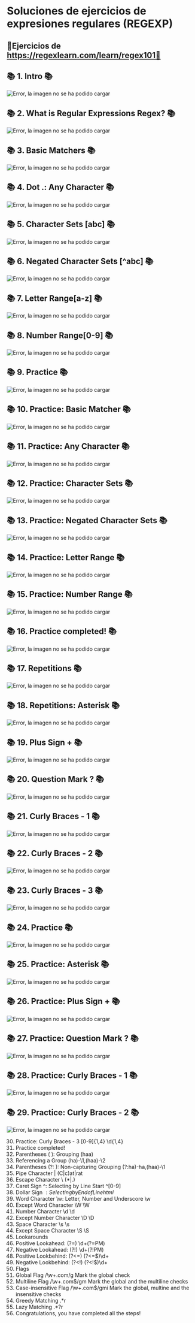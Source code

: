 # Soluciones de ejercicios de expresiones regulares (REGEXP)
## 📖Ejercicios de https://regexlearn.com/learn/regex101📖 

## 📚 **1. Intro** 📚
![Error, la imagen no se ha podido cargar](https://github.com/DavidBernalGonzalez/SolucionesEjerciciosBootcampJava/blob/main/1.%20Regexp/regexlearn/Exercice1.png?raw=true "Enunciado ejercicio 1")  

## 📚 **2. What is Regular Expressions Regex?** 📚
![Error, la imagen no se ha podido cargar](https://github.com/DavidBernalGonzalez/SolucionesEjerciciosBootcampJava/blob/main/1.%20Regexp/regexlearn/Exercice2.png?raw=true "Enunciado ejercicio 2")  

## 📚 **3. Basic Matchers** 📚
![Error, la imagen no se ha podido cargar](https://github.com/DavidBernalGonzalez/SolucionesEjerciciosBootcampJava/blob/main/1.%20Regexp/regexlearn/Exercice3.png?raw=true "Enunciado ejercicio 3")  

## 📚 **4. Dot .: Any Character** 📚
![Error, la imagen no se ha podido cargar](https://github.com/DavidBernalGonzalez/SolucionesEjerciciosBootcampJava/blob/main/1.%20Regexp/regexlearn/Exercice4.png?raw=true "Enunciado ejercicio 4")  
								
## 📚 **5. Character Sets [abc]** 📚
![Error, la imagen no se ha podido cargar](https://github.com/DavidBernalGonzalez/SolucionesEjerciciosBootcampJava/blob/main/1.%20Regexp/regexlearn/Exercice5.png?raw=true "Enunciado ejercicio 5")  

## 📚 **6. Negated Character Sets [^abc]** 📚
![Error, la imagen no se ha podido cargar](https://github.com/DavidBernalGonzalez/SolucionesEjerciciosBootcampJava/blob/main/1.%20Regexp/regexlearn/Exercice6.png?raw=true "Enunciado ejercicio 6")  

## 📚 **7. Letter Range[a-z]** 📚
![Error, la imagen no se ha podido cargar](https://github.com/DavidBernalGonzalez/SolucionesEjerciciosBootcampJava/blob/main/1.%20Regexp/regexlearn/Exercice7.png?raw=true "Enunciado ejercicio 7")  

## 📚 **8. Number Range[0-9]** 📚
![Error, la imagen no se ha podido cargar](https://github.com/DavidBernalGonzalez/SolucionesEjerciciosBootcampJava/blob/main/1.%20Regexp/regexlearn/Exercice8.png?raw=true "Enunciado ejercicio 8") 

## 📚 **9. Practice** 📚
![Error, la imagen no se ha podido cargar](https://github.com/DavidBernalGonzalez/SolucionesEjerciciosBootcampJava/blob/main/1.%20Regexp/regexlearn/Exercice9.png?raw=true "Enunciado ejercicio 9")  

## 📚 **10. Practice: Basic Matcher** 📚
![Error, la imagen no se ha podido cargar](https://github.com/DavidBernalGonzalez/SolucionesEjerciciosBootcampJava/blob/main/1.%20Regexp/regexlearn/Exercice10.png?raw=true "Enunciado ejercicio 10")

## 📚 **11. Practice: Any Character** 📚
![Error, la imagen no se ha podido cargar](https://github.com/DavidBernalGonzalez/SolucionesEjerciciosBootcampJava/blob/main/1.%20Regexp/regexlearn/Exercice11.png?raw=true "Enunciado ejercicio 11")  

## 📚 **12. Practice: Character Sets** 📚
![Error, la imagen no se ha podido cargar](https://github.com/DavidBernalGonzalez/SolucionesEjerciciosBootcampJava/blob/main/1.%20Regexp/regexlearn/Exercice12.png?raw=true "Enunciado ejercicio 12")  

## 📚 **13. Practice: Negated Character Sets** 📚
![Error, la imagen no se ha podido cargar](https://github.com/DavidBernalGonzalez/SolucionesEjerciciosBootcampJava/blob/main/1.%20Regexp/regexlearn/Exercice13.png?raw=true "Enunciado ejercicio 13")  

## 📚 **14. Practice: Letter Range** 📚
![Error, la imagen no se ha podido cargar](https://github.com/DavidBernalGonzalez/SolucionesEjerciciosBootcampJava/blob/main/1.%20Regexp/regexlearn/Exercice14.png?raw=true "Enunciado ejercicio 14")  

## 📚 **15. Practice: Number Range** 📚
![Error, la imagen no se ha podido cargar](https://github.com/DavidBernalGonzalez/SolucionesEjerciciosBootcampJava/blob/main/1.%20Regexp/regexlearn/Exercice15.png?raw=true "Enunciado ejercicio 15")  

## 📚 **16. Practice completed!** 📚
![Error, la imagen no se ha podido cargar](https://github.com/DavidBernalGonzalez/SolucionesEjerciciosBootcampJava/blob/main/1.%20Regexp/regexlearn/Exercice16.png?raw=true "Enunciado ejercicio 16")  

## 📚 **17. Repetitions** 📚
![Error, la imagen no se ha podido cargar](https://github.com/DavidBernalGonzalez/SolucionesEjerciciosBootcampJava/blob/main/1.%20Regexp/regexlearn/Exercice17.png?raw=true "Enunciado ejercicio 17")  

## 📚 **18. Repetitions: Asterisk** 📚
![Error, la imagen no se ha podido cargar](https://github.com/DavidBernalGonzalez/SolucionesEjerciciosBootcampJava/blob/main/1.%20Regexp/regexlearn/Exercice18.png?raw=true "Enunciado ejercicio 18")  

## 📚 **19. Plus Sign +** 📚
![Error, la imagen no se ha podido cargar](https://github.com/DavidBernalGonzalez/SolucionesEjerciciosBootcampJava/blob/main/1.%20Regexp/regexlearn/Exercice19.png?raw=true "Enunciado ejercicio 19") 
 
## 📚 **20. Question Mark ?** 📚
![Error, la imagen no se ha podido cargar](https://github.com/DavidBernalGonzalez/SolucionesEjerciciosBootcampJava/blob/main/1.%20Regexp/regexlearn/Exercice20.png?raw=true "Enunciado ejercicio 20")  

## 📚 **21. Curly Braces - 1** 📚
![Error, la imagen no se ha podido cargar](https://github.com/DavidBernalGonzalez/SolucionesEjerciciosBootcampJava/blob/main/1.%20Regexp/regexlearn/Exercice21.png?raw=true "Enunciado ejercicio 21")  

## 📚 **22. Curly Braces - 2** 📚
![Error, la imagen no se ha podido cargar](https://github.com/DavidBernalGonzalez/SolucionesEjerciciosBootcampJava/blob/main/1.%20Regexp/regexlearn/Exercice22.png?raw=true "Enunciado ejercicio 22")  


## 📚 **23. Curly Braces - 3** 📚
![Error, la imagen no se ha podido cargar](https://github.com/DavidBernalGonzalez/SolucionesEjerciciosBootcampJava/blob/main/1.%20Regexp/regexlearn/Exercice23.png?raw=true "Enunciado ejercicio 23")   

## 📚 **24. Practice** 📚
![Error, la imagen no se ha podido cargar](https://github.com/DavidBernalGonzalez/SolucionesEjerciciosBootcampJava/blob/main/1.%20Regexp/regexlearn/Exercice24.png?raw=true "Enunciado ejercicio 24")  

## 📚 **25. Practice: Asterisk** 📚
![Error, la imagen no se ha podido cargar](https://github.com/DavidBernalGonzalez/SolucionesEjerciciosBootcampJava/blob/main/1.%20Regexp/regexlearn/Exercice25.png?raw=true "Enunciado ejercicio 25")  

## 📚 **26. Practice: Plus Sign +** 📚
![Error, la imagen no se ha podido cargar](https://github.com/DavidBernalGonzalez/SolucionesEjerciciosBootcampJava/blob/main/1.%20Regexp/regexlearn/Exercice26.png?raw=true "Enunciado ejercicio 26")  

## 📚 **27. Practice: Question Mark ?** 📚
![Error, la imagen no se ha podido cargar](https://github.com/DavidBernalGonzalez/SolucionesEjerciciosBootcampJava/blob/main/1.%20Regexp/regexlearn/Exercice27.png?raw=true "Enunciado ejercicio 27")  

## 📚 **28. Practice: Curly Braces - 1** 📚
![Error, la imagen no se ha podido cargar](https://github.com/DavidBernalGonzalez/SolucionesEjerciciosBootcampJava/blob/main/1.%20Regexp/regexlearn/Exercice28.png?raw=true "Enunciado ejercicio 28")  

## 📚 **29. Practice: Curly Braces - 2** 📚
![Error, la imagen no se ha podido cargar](https://github.com/DavidBernalGonzalez/SolucionesEjerciciosBootcampJava/blob/main/1.%20Regexp/regexlearn/Exercice29.png?raw=true "Enunciado ejercicio 29")  

30. Practice: Curly Braces - 3					[0-9]{1,4}		\d{1,4}
31. Practice completed!
32. Parentheses ( ): Grouping						(haa)
33. Referencing a Group							(ha)-\1,(haa)-\2
34. Parentheses (?: ): Non-capturing Grouping			(?:ha)-ha,(haa)-\1
35. Pipe Character |							(C|c)at|rat
36. Escape Character \							(\*|\.)
37. Caret Sign ^: Selecting by Line Start				^[0-9]
38. Dollar Sign $: Selecting by End of Line			html$
39. Word Character \w: Letter, Number and Underscore		\w
40. Except Word Character \W						\W
41. Number Character \d							\d
42. Except Number Character \D					\D
43. Space Character \s							\s
44. Except Space Character \S						\S
45. Lookarounds								
46. Positive Lookahead: (?=)						\d+(?=PM)
47. Negative Lookahead: (?!)						\d+(?!PM)
48. Positive Lookbehind: (?<=)					(?<=\$)\d+
49. Negative Lookbehind: (?<!)					(?<!\$)\d+
50. Flags
51. Global Flag								/\w+\.com/g Mark the global check
52. Multiline Flag							/\w+\.com$/gm 			Mark the global and the multiline checks
53. Case-insensitive Flag						/\w+\.com$/gmi 			Mark the global, multine and the insensitive checks
54. Greedy Matching							.*r
55. Lazy Matching								.*?r
56. Congratulations, you have completed all the steps!				
